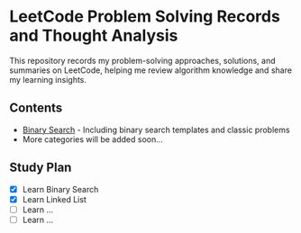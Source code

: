 # LeetCode Problem Solving Records and Thought Analysis
This repository records my problem-solving approaches, solutions, and summaries on LeetCode, helping me review algorithm knowledge and share my learning insights.

## Contents
- [Binary Search](./binary-search.md) - Including binary search templates and classic problems
- More categories will be added soon...

## Study Plan
- [x] Learn Binary Search
- [x] Learn Linked List
- [ ] Learn ...
- [ ] Learn ...
